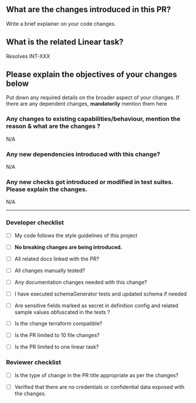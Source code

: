 ## What are the changes introduced in this PR?

Write a brief explainer on your code changes.

## What is the related Linear task?

Resolves INT-XXX

## Please explain the objectives of your changes below

Put down any required details on the broader aspect of your changes. If there are any dependent changes, **mandatorily** mention them here

### Any changes to existing capabilities/behaviour, mention the reason & what are the changes ?

N/A

### Any new dependencies introduced with this change?

N/A

### Any new checks got introduced or modified in test suites. Please explain the changes.

N/A

<hr>

### Developer checklist

- [ ] My code follows the style guidelines of this project

- [ ] **No breaking changes are being introduced.**

- [ ] All related docs linked with the PR?

- [ ] All changes manually tested?

- [ ] Any documentation changes needed with this change?

- [ ] I have executed schemaGenerator tests and updated schema if needed

- [ ] Are sensitive fields marked as secret in definition config and related sample values obfuscated in the tests ?

- [ ] Is the change terraform compatible?

- [ ] Is the PR limited to 10 file changes?

- [ ] Is the PR limited to one linear task?

### Reviewer checklist

- [ ] Is the type of change in the PR title appropriate as per the changes?

- [ ] Verified that there are no credentials or confidential data exposed with the changes.
